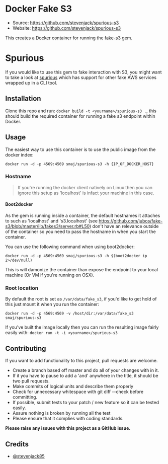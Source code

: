 # Docker Fake S3

 * Source: https://github.com/stevenjack/spurious-s3
 * Website: https://github.com/stevenjack/spurious-s3

This creates a [Docker](http://docker.io) container for running the [fake-s3](https://github.com/jubos/fake-s3) gem.

# Spurious

If you would like to use this gem to fake interaction with S3, you might want to take a look at [spurious](https://www.github.com/stevenjack/spurious) which has support for other fake AWS services wrapped up in a CLI tool. 

## Installation

Clone this repo and run: `docker build -t <yourname>/spurious-s3 .`, this should build
the required container for running a fake s3 endpoint within Docker.


## Usage

The easiest way to use this container is to use the public image from the docker index:

`docker run -d -p 4569:4569 smaj/spurious-s3 -h {IP_OF_DOCKER_HOST}`

### Hostname

> If you're running the docker client natively on Linux then you can ignore this setup as 'localhost' is infact your machine in this case.

#### Boot2docker

As the gem is running inside a container, the default hostnames it attaches to such as 'localhost' and 's3.localhost' (see https://github.com/jubos/fake-s3/blob/master/lib/fakes3/server.rb#L50) don't have an relevance outside of the container so you need to pass the hostname in when you start the container.

You can use the following command when using boot2docker:

`docker run -d -p 4569:4569 smaj/spurious-s3 -h $(boot2docker ip 2>/dev/null)`


This is will damonize the container than expose the endpoint to your local machine (Or VM if you're running on OSX).

### Root location

By default the root is set as `/var/data/fake_s3`, if you'd like to get hold of this just mount it when you run the container:


`docker run -d -p 4569:4569 -v /host/dir:/var/data/fake_s3 smaj/spurious-s3`



If you've built the image locally then you can run the resulting image fairly easily with: `docker run -t -i <yourname>/spurious-s3`


## Contributing

If you want to add functionality to this project, pull requests are welcome.

 * Create a branch based off master and do all of your changes with in it.
 * If it you have to pause to add a 'and' anywhere in the title, it should be two pull requests.
 * Make commits of logical units and describe them properly
 * Check for unnecessary whitespace with git diff --check before committing.
 * If possible, submit tests to your patch / new feature so it can be tested easily.
 * Assure nothing is broken by running all the test
 * Please ensure that it complies with coding standards.

**Please raise any issues with this project as a GitHub issue.**


## Credits

 * [@stevenjack85](https://twitter.com/stevenjack85)
